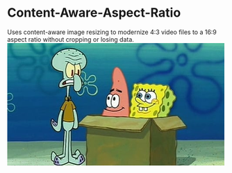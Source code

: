 # Content-Aware-Aspect-Ratio

Uses content-aware image resizing to modernize 4:3 video files to a 16:9 aspect ratio without cropping or losing data.
[![Watch the video](images/169idiotboxthumbnail.jpg)](https://youtu.be/Ja24xjEEhcs)

